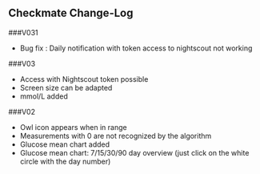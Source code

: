 ## Checkmate Change-Log

###V031
- Bug fix : Daily notification with token access to nightscout not working

###V03
- Access with Nightscout token possible
- Screen size can be adapted
- mmol/L added


###V02
- Owl icon appears when in range
- Measurements with 0 are not recognized by the algorithm
- Glucose mean chart added
- Glucose mean chart: 7/15/30/90 day overview (just click on the white circle with the day number)
